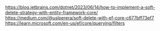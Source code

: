 https://blog.jetbrains.com/dotnet/2023/06/14/how-to-implement-a-soft-delete-strategy-with-entity-framework-core/
https://medium.com/@uslperera/soft-delete-with-ef-core-c677bff73ef7
https://learn.microsoft.com/en-us/ef/core/querying/filters
